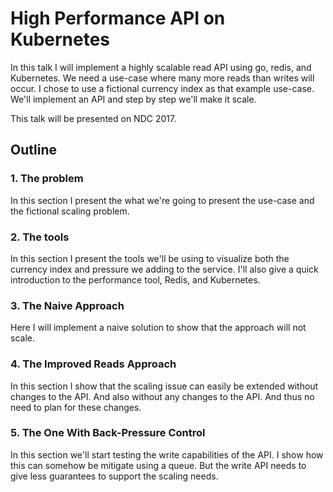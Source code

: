 # High Performance API on Kubernetes

In this talk I will implement a highly scalable read API using go, redis, and Kubernetes. We need a use-case where many more reads than writes will occur. I chose to use a fictional currency index as that example use-case. We'll implement an API and step by step we'll make it scale.

This talk will be presented on NDC 2017.

## Outline

### 1\. The problem

In this section I present the what we're going to present the use-case and the fictional scaling problem.

### 2\. The tools

In this section I present the tools we'll be using to visualize both the currency index and pressure we adding to the service. I'll also give a quick introduction to the performance tool, Redis, and Kubernetes.

### 3\. The Naive Approach

Here I will implement a naive solution to show that the approach will not scale.

### 4\. The Improved Reads Approach

In this section I show that the scaling issue can easily be extended without changes to the API. And also without any changes to the API. And thus no need to plan for these changes.

### 5\. The One With Back-Pressure Control

In this section we'll start testing the write capabilities of the API. I show how this can somehow be mitigate using a queue. But the write API needs to give less guarantees to support the scaling needs.
